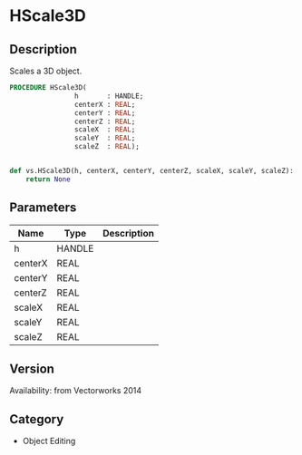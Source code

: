 # HScale3D

## Description
Scales a 3D object.

```pascal
PROCEDURE HScale3D(
				h       : HANDLE;
				centerX : REAL;
				centerY : REAL;
				centerZ : REAL;
				scaleX  : REAL;
				scaleY  : REAL;
				scaleZ  : REAL);
```

```python

def vs.HScale3D(h, centerX, centerY, centerZ, scaleX, scaleY, scaleZ):
    return None
```

## Parameters
|Name|Type|Description|
|---|---|---|
|h|HANDLE||
|centerX|REAL||
|centerY|REAL||
|centerZ|REAL||
|scaleX|REAL||
|scaleY|REAL||
|scaleZ|REAL||

## Version
Availability: from Vectorworks 2014
## Category
* Object Editing

